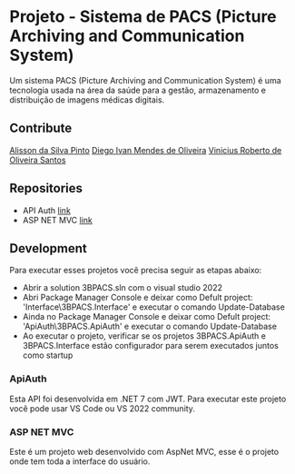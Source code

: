 # Projeto - Sistema de PACS (Picture Archiving and Communication System)

Um sistema PACS (Picture Archiving and Communication System) é uma tecnologia usada na área da saúde para a gestão, armazenamento e distribuição de imagens médicas digitais.

## Contribute

[Alisson da Silva Pinto](https://github.com/DevAlissonPinto)
[Diego Ivan Mendes de Oliveira](https://github.com/diegoivanmendes)
[Vinicius Roberto de Oliveira Santos](https://github.com/vroliveira)


## Repositories
* API Auth [link](https://github.com/diegoivanmendes/3BPACS/tree/main/ApiAuth)
* ASP NET MVC [link](https://github.com/diegoivanmendes/3BPACS/tree/main/3BPACS)


## Development 

Para executar esses projetos você precisa seguir as etapas abaixo:

* Abrir a solution 3BPACS.sln com o visual studio 2022
* Abri Package Manager Console e deixar como Defult project: 'Interface\3BPACS.Interface' e executar o comando Update-Database
* Ainda no Package Manager Console e deixar como Defult project: 'ApiAuth\3BPACS.ApiAuth' e executar o comando Update-Database
* Ao executar o projeto, verificar se os projetos 3BPACS.ApiAuth e 3BPACS.Interface estão configurador para serem executados juntos como startup

### ApiAuth

Esta API foi desenvolvida em .NET 7 com JWT. Para executar este projeto você pode usar VS Code ou VS 2022 community.


### ASP NET MVC

Este é um projeto web desenvolvido com AspNet MVC, esse é o projeto onde tem toda a interface do usuário.

